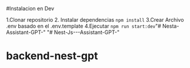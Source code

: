#Instalacion en Dev

1.Clonar repositorio
2. Instalar dependencias ```npm install```
3.Crear Archivo .env basado en el .env.template
4.Ejecutar ```npm run start:dev```"# Nesta-Assistant-GPT-" 
"# Nest-Js---Assistant-GPT-" 
# backend-nest-gpt
